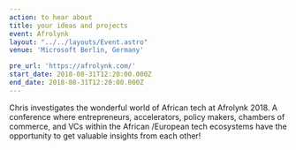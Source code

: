 ```yaml
---
action: to hear about
title: your ideas and projects
event: Afrolynk
layout: "../../layouts/Event.astro"
venue: 'Microsoft Berlin, Germany'

pre_url: 'https://afrolynk.com/'
start_date: 2018-08-31T12:20:00.000Z
end_date: 2018-08-31T12:20:00.000Z
---
```


Chris investigates the wonderful world of African tech at Afrolynk 2018\. A conference where entrepreneurs, accelerators, policy makers, chambers of commerce, and VCs within the African /European tech ecosystems have the opportunity to get valuable insights from each other!
